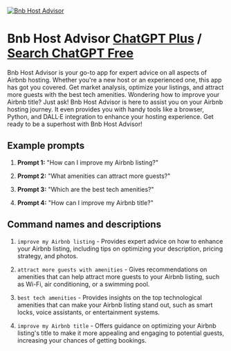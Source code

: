 
[![Bnb Host Advisor](https://files.oaiusercontent.com/file-Qqec2vaLsB0g2XqECOEog224?se=2123-10-17T17%3A21%3A50Z&sp=r&sv=2021-08-06&sr=b&rscc=max-age%3D31536000%2C%20immutable&rscd=attachment%3B%20filename%3DDALL%25C2%25B7E%25202023-11-10%252014.02.14%2520-%2520A%2520reinterpretation%2520of%2520the%2520previous%2520abstract%2520home-sharing%2520symbol%252C%2520now%2520incorporating%2520the%2520red%2520and%2520white%2520color%2520scheme%2520similar%2520to%2520Airbnb%2527s%2520branding.%2520The%2520de.png&sig=bGNP96a3qXd/pwKDFGua4Iu5eQMiVR%2B7Pu9NSVGMcJw%3D)](https://chat.openai.com/g/g-qr5mAjitX-bnb-host-advisor)

# Bnb Host Advisor [ChatGPT Plus](https://chat.openai.com/g/g-qr5mAjitX-bnb-host-advisor) / [Search ChatGPT Free](https://gptcall.net/index.html#/?search=Bnb%20Host%20Advisor)

Bnb Host Advisor is your go-to app for expert advice on all aspects of Airbnb hosting. Whether you're a new host or an experienced one, this app has got you covered. Get market analysis, optimize your listings, and attract more guests with the best tech amenities. Wondering how to improve your Airbnb title? Just ask! Bnb Host Advisor is here to assist you on your Airbnb hosting journey. It even provides you with handy tools like a browser, Python, and DALL·E integration to enhance your hosting experience. Get ready to be a superhost with Bnb Host Advisor!

## Example prompts

1. **Prompt 1:** "How can I improve my Airbnb listing?"

2. **Prompt 2:** "What amenities can attract more guests?"

3. **Prompt 3:** "Which are the best tech amenities?"

4. **Prompt 4:** "How can I improve my Airbnb title?"

## Command names and descriptions

1. `improve my Airbnb listing` - Provides expert advice on how to enhance your Airbnb listing, including tips on optimizing your description, pricing strategy, and photos.

2. `attract more guests with amenities` - Gives recommendations on amenities that can help attract more guests to your Airbnb listing, such as Wi-Fi, air conditioning, or a swimming pool.

3. `best tech amenities` - Provides insights on the top technological amenities that can make your Airbnb listing stand out, such as smart locks, voice assistants, or entertainment systems.

4. `improve my Airbnb title` - Offers guidance on optimizing your Airbnb listing's title to make it more appealing and engaging to potential guests, increasing your chances of getting bookings.


